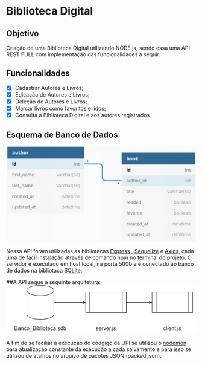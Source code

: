 # Biblioteca Digital 

## Objetivo

Criação de uma Biblioteca Digital utilizando NODE.js, sendo essa uma API REST FULL com implementação das funcionalidades a seguir: 

## Funcionalidades

- [x] Cadastrar Autores e Livros;
- [x] Edicação de Autores e Livros;
- [x] Deleção de Autores e Livros;
- [x] Marcar livros como favoritos e lidos;
- [x] Consulta a Biblioteca Digital e aos autores registrados.

## Esquema de Banco de Dados

<img src = "assets/banco_de_dados.png">
 
 Nessa API foram utilizadas as bibliotecas [Express](https://expressjs.com/pt-br/) , [Sequelize](https://sequelize.org/) e [Axios](https://github.com/axios/axios), cada uma de facil instalação através de comando npm no terminal do projeto.
 O servidor é executado em host local, na porta 5000 e é conectado ao banco de dados na bibliotaca [SQLite](https://www.sqlite.org/index.html).

 ##A API segue a seguinte arquitetura: 
 <img src = "assets/diagrama_API.png">

A fim de se faciliar a execução do códgigo da UPI se utilizou o [nodemon](https://nodemon.io/) para atualização constante da execução a cada salvamento e para isso se utilizou de atalhos no arquivo de pacotes JSON (packed.json).
